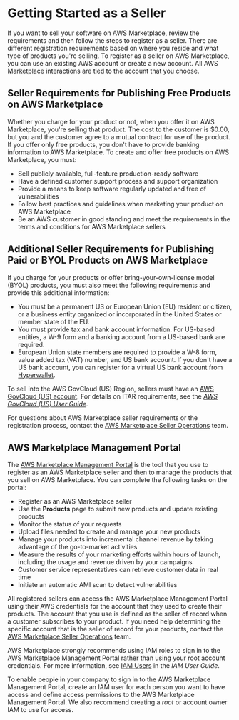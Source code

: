 # Getting Started as a Seller<a name="user-guide-for-sellers"></a>

 If you want to sell your software on AWS Marketplace, review the requirements and then follow the steps to register as a seller\. There are different registration requirements based on where you reside and what type of products you're selling\. To register as a seller on AWS Marketplace, you can use an existing AWS account or create a new account\. All AWS Marketplace interactions are tied to the account that you choose\. 

## Seller Requirements for Publishing Free Products on AWS Marketplace<a name="seller-requirements-for-publishing-free-products"></a>

 Whether you charge for your product or not, when you offer it on AWS Marketplace, you're selling that product\. The cost to the customer is $0\.00, but you and the customer agree to a mutual contract for use of the product\. If you offer only free products, you don't have to provide banking information to AWS Marketplace\. To create and offer free products on AWS Marketplace, you must: 
+  Sell publicly available, full\-feature production\-ready software 
+  Have a defined customer support process and support organization 
+  Provide a means to keep software regularly updated and free of vulnerabilities 
+  Follow best practices and guidelines when marketing your product on AWS Marketplace 
+  Be an AWS customer in good standing and meet the requirements in the terms and conditions for AWS Marketplace sellers 

## Additional Seller Requirements for Publishing Paid or BYOL Products on AWS Marketplace<a name="additional-seller-requirements-for-paid-products"></a>

 If you charge for your products or offer bring\-your\-own\-license model \(BYOL\) products, you must also meet the following requirements and provide this additional information:
+  You must be a permanent US or European Union \(EU\) resident or citizen, or a business entity organized or incorporated in the United States or member state of the EU\. 
+  You must provide tax and bank account information\. For US\-based entities, a W\-9 form and a banking account from a US\-based bank are required\. 
+  European Union state members are required to provide a W\-8 form, value added tax \(VAT\) number, and US bank account\. If you don't have a US bank account, you can register for a virtual US bank account from [Hyperwallet](https://wssellers.hyperwallet.com/)\. 

 To sell into the AWS GovCloud \(US\) Region, sellers must have an [AWS GovCloud \(US\) account](https://aws.amazon.com/govcloud-us/getting-started/)\. For details on ITAR requirements, see the *[AWS GovCloud \(US\) User Guide](https://docs.aws.amazon.com/govcloud-us/latest/UserGuide/getting-started-sign-up.html)*\. 

 For questions about AWS Marketplace seller requirements or the registration process, contact the [AWS Marketplace Seller Operations](https://aws.amazon.com/marketplace/management/contact-us/) team\. 

## AWS Marketplace Management Portal<a name="management-portal"></a>

 The [AWS Marketplace Management Portal](https://aws.amazon.com/marketplace/management/tour) is the tool that you use to register as an AWS Marketplace seller and then to manage the products that you sell on AWS Marketplace\. You can complete the following tasks on the portal:
+  Register as an AWS Marketplace seller 
+  Use the **Products** page to submit new products and update existing products 
+  Monitor the status of your requests 
+  Upload files needed to create and manage your new products 
+  Manage your products into incremental channel revenue by taking advantage of the go\-to\-market activities 
+  Measure the results of your marketing efforts within hours of launch, including the usage and revenue driven by your campaigns 
+  Customer service representatives can retrieve customer data in real time 
+  Initiate an automatic AMI scan to detect vulnerabilities 

 All registered sellers can access the AWS Marketplace Management Portal using their AWS credentials for the account that they used to create their products\. The account that you use is defined as the seller of record when a customer subscribes to your product\. If you need help determining the specific account that is the seller of record for your products, contact the [AWS Marketplace Seller Operations](https://aws.amazon.com/marketplace/management/contact-us/) team\. 

 AWS Marketplace strongly recommends using IAM roles to sign in to the AWS Marketplace Management Portal rather than using your root account credentials\. For more information, see [IAM Users](https://docs.aws.amazon.com/IAM/latest/UserGuide/introduction_identity-management.html#intro-identity-users) in the *IAM User Guide*\. 

 To enable people in your company to sign in to the AWS Marketplace Management Portal, create an IAM user for each person you want to have access and define access permissions to the AWS Marketplace Management Portal\. We also recommend creating a *root* or account owner IAM to use for access\.